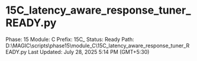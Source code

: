 # 15C_latency_aware_response_tuner_READY.py

Phase: 15
Module: C
Prefix: 15C_
Status: Ready
Path: D:\MAGIC\scripts\phase15\module_C\15C_latency_aware_response_tuner_READY.py
Last Updated: July 28, 2025 5:14 PM (GMT+5:30)